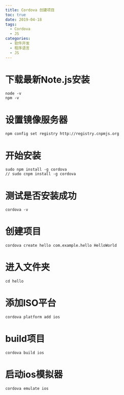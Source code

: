 ```yaml
---
title: Cordova 创建项目
toc: true
date: 2019-04-18
tags:
  - Cordova
  - JS
categories:
  - 软件开发
  - 程序语言
  - JS
---
```



# 下载最新Note.js安装

```shell
node -v  
npm -v
```
# 设置镜像服务器

```shell
npm config set registry http://registry.cnpmjs.org
```

# 开始安装

```shell
sudo npm install -g cordova
// sudo cnpm install -g cordova
```
# 测试是否安装成功

```shell
cordova -v
```

# 创建项目

```shell
cordova create hello com.example.hello HelloWorld
``` 


# 进入文件夹

```shell
cd hello
``` 

# 添加ISO平台

```shell
cordova platform add ios
``` 

# build项目

```shell
cordova build ios
``` 


# 启动ios模拟器

```shell
cordova emulate ios
``` 

